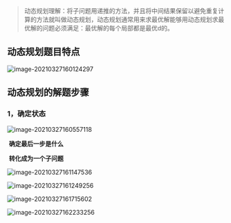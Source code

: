 > 动态规划理解：将子问题用递推的方法，并且将中间结果保留以避免重复计算的方法就叫做动态规划，动态规划通常用来求最优解能够用动态规划求最优解的问题必须满足：最优解的每个局部都是最优d的。

## 动态规划题目特点

![image-20210327160124297](C:\Users\47302\AppData\Roaming\Typora\typora-user-images\image-20210327160124297.png)

## 动态规划的解题步骤

### 1，确定状态

![image-20210327160557118](C:\Users\47302\AppData\Roaming\Typora\typora-user-images\image-20210327160557118.png)

​	**确定最后一步是什么**

​	**转化成为一个子问题**

![image-20210327161147536](C:\Users\47302\AppData\Roaming\Typora\typora-user-images\image-20210327161147536.png)

![image-20210327161249256](C:\Users\47302\AppData\Roaming\Typora\typora-user-images\image-20210327161249256.png)

![image-20210327161715602](C:\Users\47302\AppData\Roaming\Typora\typora-user-images\image-20210327161715602.png)

![image-20210327162233256](C:\Users\47302\AppData\Roaming\Typora\typora-user-images\image-20210327162233256.png)